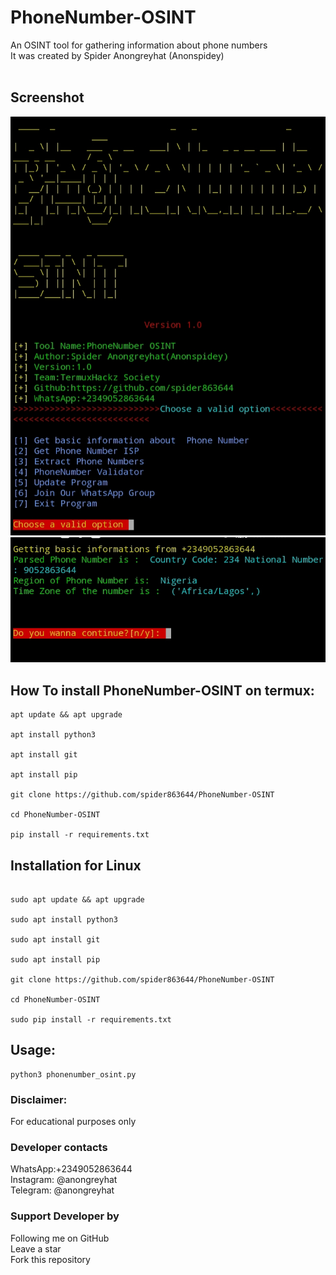 # PhoneNumber-OSINT
An OSINT tool for gathering information about phone numbers
<br>
It was created by Spider Anongreyhat (Anonspidey) <br><br>

## Screenshot
<img src="phone1.jpg"><br>
<img src="phone2.jpg"><br>

## How To install PhoneNumber-OSINT on termux:

```
apt update && apt upgrade 

apt install python3

apt install git

apt install pip

git clone https://github.com/spider863644/PhoneNumber-OSINT

cd PhoneNumber-OSINT

pip install -r requirements.txt

```
## Installation for Linux

```

sudo apt update && apt upgrade 

sudo apt install python3

sudo apt install git

sudo apt install pip

git clone https://github.com/spider863644/PhoneNumber-OSINT

cd PhoneNumber-OSINT

sudo pip install -r requirements.txt

```

## Usage:

```
python3 phonenumber_osint.py

```

### Disclaimer:
For educational purposes only

### Developer contacts
WhatsApp:+2349052863644<br>
Instagram: @anongreyhat<br>
Telegram: @anongreyhat<br>


### Support Developer by
Following me on GitHub<br>
Leave a star<br>
Fork this repository
